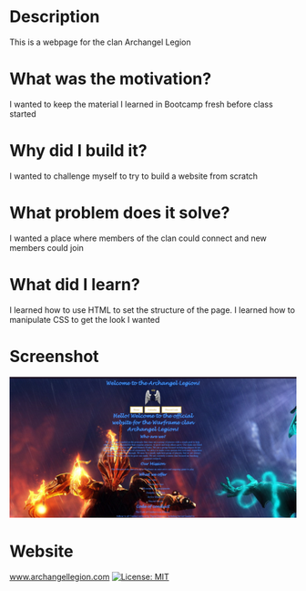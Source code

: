 # Description
This is a webpage for the clan Archangel Legion
# What was the motivation?
I wanted to keep the material I learned in Bootcamp fresh before class started
# Why did I build it?
I wanted to challenge myself to try to build a website from scratch
# What problem does it solve?
I wanted a place where members of the clan could connect and new members could join
# What did I learn?
I learned how to use HTML to set the structure of the page. I learned how to manipulate CSS to get the look I wanted
# Screenshot
![Screenshot](./assets/archangelLegionScreenshot.jpg)
# Website
www.archangellegion.com
[![License: MIT](https://img.shields.io/badge/License-MIT-yellow.svg)](https://opensource.org/licenses/MIT)
